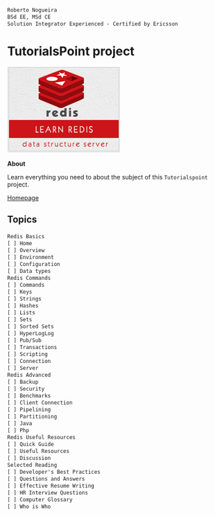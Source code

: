 ```
Roberto Nogueira  
BSd EE, MSd CE
Solution Integrator Experienced - Certified by Ericsson
```
# TutorialsPoint project

![tutorialspoint image](images/tutorialspoint.png)

**About**

Learn everything you need to about the subject of this `Tutorialspoint` project.

[Homepage](https://www.tutorialspoint.com/redis/index.htm)

## Topics
```
Redis Basics
[ ] Home
[ ] Overview
[ ] Environment
[ ] Configuration
[ ] Data types
Redis Commands
[ ] Commands
[ ] Keys
[ ] Strings
[ ] Hashes
[ ] Lists
[ ] Sets
[ ] Sorted Sets
[ ] HyperLogLog
[ ] Pub/Sub
[ ] Transactions
[ ] Scripting
[ ] Connection
[ ] Server
Redis Advanced
[ ] Backup
[ ] Security
[ ] Benchmarks
[ ] Client Connection
[ ] Pipelining
[ ] Partitioning
[ ] Java
[ ] Php
Redis Useful Resources
[ ] Quick Guide
[ ] Useful Resources
[ ] Discussion
Selected Reading
[ ] Developer's Best Practices
[ ] Questions and Answers
[ ] Effective Resume Writing
[ ] HR Interview Questions
[ ] Computer Glossary
[ ] Who is Who
```
